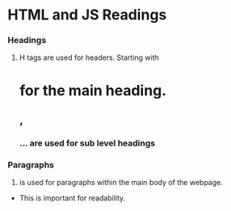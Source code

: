 # HTML and JS Readings

### Headings
1. H tags are used for headers. Starting with <h1> for the main heading.  <h2>, <h3> ... are used for sub level headings
  
### Paragraphs
1. <p> is used for paragraphs within the main body of the webpage. 
  * This is important for readability. 
